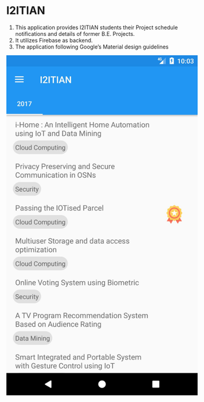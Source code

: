 # I2ITIAN

 1. This application provides I2ITIAN students their Project schedule
    notifications and details of former B.E. Projects.
 2. It utilizes Firebase as backend.
 3. The application following Google’s Material design guidelines

![](screenshots/screen-0.jpg)

